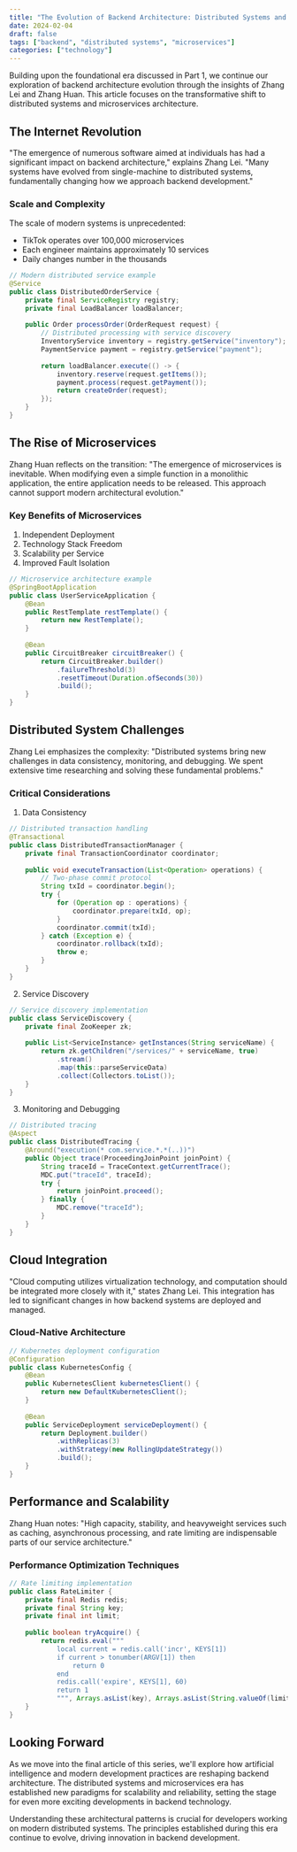 ```yaml
---
title: "The Evolution of Backend Architecture: Distributed Systems and Microservices (Part 2)"
date: 2024-02-04
draft: false
tags: ["backend", "distributed systems", "microservices"]
categories: ["technology"]
---
```


Building upon the foundational era discussed in Part 1, we continue our exploration of backend architecture evolution through the insights of Zhang Lei and Zhang Huan. This article focuses on the transformative shift to distributed systems and microservices architecture.

## The Internet Revolution

"The emergence of numerous software aimed at individuals has had a significant impact on backend architecture," explains Zhang Lei. "Many systems have evolved from single-machine to distributed systems, fundamentally changing how we approach backend development."

### Scale and Complexity
The scale of modern systems is unprecedented:
- TikTok operates over 100,000 microservices
- Each engineer maintains approximately 10 services
- Daily changes number in the thousands

```java
// Modern distributed service example
@Service
public class DistributedOrderService {
    private final ServiceRegistry registry;
    private final LoadBalancer loadBalancer;
    
    public Order processOrder(OrderRequest request) {
        // Distributed processing with service discovery
        InventoryService inventory = registry.getService("inventory");
        PaymentService payment = registry.getService("payment");
        
        return loadBalancer.execute(() -> {
            inventory.reserve(request.getItems());
            payment.process(request.getPayment());
            return createOrder(request);
        });
    }
}
```

## The Rise of Microservices

Zhang Huan reflects on the transition: "The emergence of microservices is inevitable. When modifying even a simple function in a monolithic application, the entire application needs to be released. This approach cannot support modern architectural evolution."

### Key Benefits of Microservices
1. Independent Deployment
2. Technology Stack Freedom
3. Scalability per Service
4. Improved Fault Isolation

```java
// Microservice architecture example
@SpringBootApplication
public class UserServiceApplication {
    @Bean
    public RestTemplate restTemplate() {
        return new RestTemplate();
    }
    
    @Bean
    public CircuitBreaker circuitBreaker() {
        return CircuitBreaker.builder()
            .failureThreshold(3)
            .resetTimeout(Duration.ofSeconds(30))
            .build();
    }
}
```

## Distributed System Challenges

Zhang Lei emphasizes the complexity: "Distributed systems bring new challenges in data consistency, monitoring, and debugging. We spent extensive time researching and solving these fundamental problems."

### Critical Considerations
1. Data Consistency
```java
// Distributed transaction handling
@Transactional
public class DistributedTransactionManager {
    private final TransactionCoordinator coordinator;
    
    public void executeTransaction(List<Operation> operations) {
        // Two-phase commit protocol
        String txId = coordinator.begin();
        try {
            for (Operation op : operations) {
                coordinator.prepare(txId, op);
            }
            coordinator.commit(txId);
        } catch (Exception e) {
            coordinator.rollback(txId);
            throw e;
        }
    }
}
```

2. Service Discovery
```java
// Service discovery implementation
public class ServiceDiscovery {
    private final ZooKeeper zk;
    
    public List<ServiceInstance> getInstances(String serviceName) {
        return zk.getChildren("/services/" + serviceName, true)
            .stream()
            .map(this::parseServiceData)
            .collect(Collectors.toList());
    }
}
```

3. Monitoring and Debugging
```java
// Distributed tracing
@Aspect
public class DistributedTracing {
    @Around("execution(* com.service.*.*(..))")
    public Object trace(ProceedingJoinPoint joinPoint) {
        String traceId = TraceContext.getCurrentTrace();
        MDC.put("traceId", traceId);
        try {
            return joinPoint.proceed();
        } finally {
            MDC.remove("traceId");
        }
    }
}
```

## Cloud Integration

"Cloud computing utilizes virtualization technology, and computation should be integrated more closely with it," states Zhang Lei. This integration has led to significant changes in how backend systems are deployed and managed.

### Cloud-Native Architecture
```java
// Kubernetes deployment configuration
@Configuration
public class KubernetesConfig {
    @Bean
    public KubernetesClient kubernetesClient() {
        return new DefaultKubernetesClient();
    }
    
    @Bean
    public ServiceDeployment serviceDeployment() {
        return Deployment.builder()
            .withReplicas(3)
            .withStrategy(new RollingUpdateStrategy())
            .build();
    }
}
```

## Performance and Scalability

Zhang Huan notes: "High capacity, stability, and heavyweight services such as caching, asynchronous processing, and rate limiting are indispensable parts of our service architecture."

### Performance Optimization Techniques
```java
// Rate limiting implementation
public class RateLimiter {
    private final Redis redis;
    private final String key;
    private final int limit;
    
    public boolean tryAcquire() {
        return redis.eval("""
            local current = redis.call('incr', KEYS[1])
            if current > tonumber(ARGV[1]) then
                return 0
            end
            redis.call('expire', KEYS[1], 60)
            return 1
            """, Arrays.asList(key), Arrays.asList(String.valueOf(limit)));
    }
}
```

## Looking Forward

As we move into the final article of this series, we'll explore how artificial intelligence and modern development practices are reshaping backend architecture. The distributed systems and microservices era has established new paradigms for scalability and reliability, setting the stage for even more exciting developments in backend technology.

Understanding these architectural patterns is crucial for developers working on modern distributed systems. The principles established during this era continue to evolve, driving innovation in backend development.
